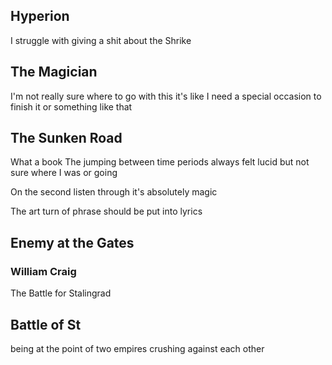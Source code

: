 ## Hyperion
I struggle with giving a shit about the Shrike

## The Magician
I'm not really sure where to go with this
it's like I need a special occasion to finish it or something like that

## The Sunken Road
What a book
The jumping between time periods always felt lucid but not sure where I was or going 

On the second listen through it's absolutely magic

The art turn of phrase should be put into lyrics

## Enemy at the Gates
### William Craig
The Battle for Stalingrad
## Battle of St
being at the point of two empires crushing against each other 

